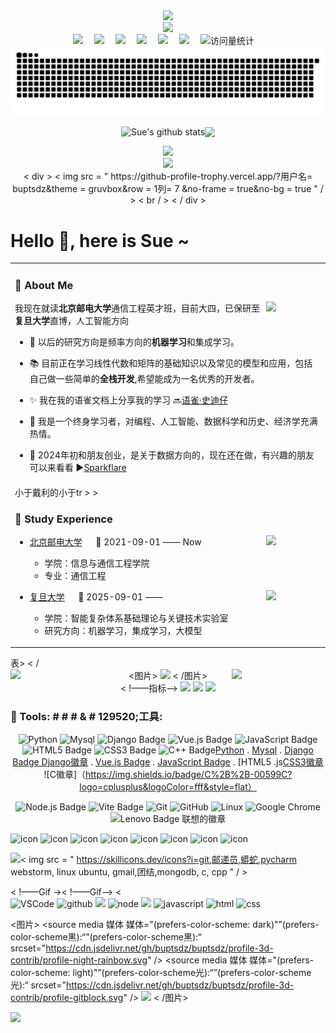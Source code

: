 <div align="center">
 
  <!-- dynamic typing effect 动态打字效果 -->
  <div>
    <a href="http://sue.sparkflare.cn/views/personal-introduction.html">
      <img src="https://readme-typing-svg.demolab.com?font=Fira+Code&pause=1000&width=435&lines=I'm Sue, welcome here!&#162;er=true&size=27" />
    </a>
  </div>
 
  <!-- knock code pictures 敲代码的图片 -->
  <picture>
    <source media="(prefers-color-scheme: dark)" srcset="https://cdn.jsdelivr.net/gh/buptsdz/buptsdz/assets/images/coding.gif" />
    <source media="(prefers-color-scheme: light)" srcset="https://cdn.jsdelivr.net/gh/buptsdz/buptsdz/assets/images/developer.svg" height="225px" />
    <img src="https://cdn.jsdelivr.net/gh/buptsdz/buptsdz/assets/images/coding.gif" />
  </picture>
 
  <!-- for beauty 留个空行好看点 -->
  <div> </div>
   
  <!-- profile logo 个人资料徽标 -->
  <div>
    <a href="http://sue.sparkflare.cn"><img src="https://img.shields.io/badge/Website-个人网站-rgb(170, 220, 245)" /></a>&#8195;
    <a href="https://www.xiaohongshu.com/user/profile/624e74200000000010005b95"><img src="https://img.shields.io/badge/Xiaoghongshu-小红书-rgb(255, 36, 66)" /></a>&#8195;
    <a href="https://www.yuque.com/u39067637"><img src="https://img.shields.io/badge/Yuque-语雀-rgb(49, 204, 121)" /></a>&#8195;
    <a href="https://space.bilibili.com/512181208?spm_id_from=333.1007.0.0"><img src="https://img.shields.io/badge/Bilibili-B站-ff69b4" /></a>&#8195;
    <a href="http://sue.sparkflare.cn/mulu/mulu1.html"><img src="https://img.shields.io/badge/Poems-我写的诗-rgb(225, 224, 199)" /></a>&#8195;
    <a href="http://www.sparkflare.cn"><img src="https://img.shields.io/badge/Sparkflare-星火-rgb(227, 52, 43)" /></a>&#8195;
    <!-- visitor -->
    <img src="https://komarev.com/ghpvc/?username=buptsdz&label=Views&color=0e75b6&style=flat" alt="访问量统计" />&#8195;
    <!-- wakatime -->
    <!-- <a href="https://wakatime.com/@buptsdz"><img src="https://wakatime.com/badge/user/42d0678c-368b-448b-9a77-5d21c5b55352.svg"/></a> -->
  </div>
   
  <!-- 活跃贪吃蛇 -->
  <picture>
    <source media="(prefers-color-scheme: dark)" srcset="https://raw.githubusercontent.com/buptsdz/buptsdz/output/github-contribution-grid-snake-dark.svg">
    <source media="(prefers-color-scheme: light)" srcset="https://raw.githubusercontent.com/buptsdz/buptsdz/output/github-contribution-grid-snake.svg">
    <img alt="github contribution grid snake animation" src="https://raw.githubusercontent.com/buptsdz/buptsdz/output/github-contribution-grid-snake.svg">
  </picture>
   
  <!-- 个人信息统计 -->
  <img align="center" src="https://github-readme-stats.vercel.app/api?username=buptsdz&show_icons=true&include_all_commits=true&hide_border=true" alt="Sue's github stats" /><img align="center" src="https://github-readme-stats.vercel.app/api/top-langs/?username=buptsdz&layout=compact&theme=buefy&hide_border=true" />
   
   
  <!-- 活跃折线图 -->
  <picture>
  <source media="(prefers-color-scheme: dark)" srcset="https://github-readme-activity-graph.vercel.app/graph?username=buptsdz&theme=xcode&bg_color=FF000000&hide_border=true" />
  <source media="(prefers-color-scheme: light)" srcset="https://github-readme-activity-graph.vercel.app/graph?username=buptsdz&theme=xcode&bg_color=FF000000&color=000000&hide_border=true" />
  <img src="https://github-readme-activity-graph.vercel.app/graph?username=buptsdz&theme=xcode&bg_color=FF000000&hide_border=true" />
  </picture>
   
  <div> </div>
   
  <!-- GitHub 奖杯&#127942; -->
  <div><img src="https://github-profile-trophy.vercel.app/?username=buptsdz&theme=gruvbox&row=1&column=7&no-frame=true&no-bg=true" /><br/></div>< div > < img src = " https://github-profile-trophy.vercel.app/?用户名= buptsdz&theme = gruvbox&row = 1列= 7 &no-frame = true&no-bg = true " / > < br / > < / div >
 
</div>
 
<div> </div>
 
# Hello &#128075;, here is Sue ~
<table>
<tr><td>
 
  ### &#129338; About Me
  <!-- 个人介绍 -->
  <img align="right" width="88" src="https://cdn.jsdelivr.net/gh/buptsdz/buptsdz/assets/images/computer.png"/>
 
  我现在就读**北京邮电大学**通信工程英才班，目前大四，已保研至**复旦大学**直博，人工智能方向
 
  - &#127793; 以后的研究方向是频率方向的**机器学习**和集成学习。
 
  - &#128218; 目前正在学习线性代数和矩阵的基础知识以及常见的模型和应用，包括自己做一些简单的**全栈开发**,希望能成为一名优秀的开发者。
 
  - &#10024; 我在我的语雀文档上分享我的学习 &#128284;[语雀·史迪仔](https://www.yuque.com/u39067637)
 
  - &#129300; 我是一个终身学习者，对编程、人工智能、数据科学和历史、经济学充满热情。
 
  - &#128101; 2024年初和朋友创业，是关于数据方向的，现在还在做，有兴趣的朋友可以来看看 &#9654;&#65039;[Sparkflare](http://www.sparkflare.cn)
</td></tr>
 
<tr><td>   小于戴利的小于tr > >
 
### &#127970; Study Experience
<!-- 就读经历 -->
<img align="right" width="88" src="https://cdn.jsdelivr.net/gh/buptsdz/buptsdz/assets/images/bupt.png"/>
 
- [北京邮电大学](https://www.bupt.edu.cn/) &#8195; &#128204; 2021-09-01 —— Now
 
  - 学院：信息与通信工程学院
  - 专业：通信工程
   
<div> </div>
 
<img align="right" width="88" src="https://cdn.jsdelivr.net/gh/buptsdz/buptsdz/assets/images/fdu.png" />
 
- [复旦大学](https://www.fdu.edu.cn/) &#8195; &#128204; 2025-09-01 —— 
 
  - 学院：智能复杂体系基础理论与关键技术实验室
  - 研究方向：机器学习，集成学习，大模型
 
<div> </div>
</td></tr>
</table>   表> < /
 
<div align="center">
    <!-- github-readme-streak-stats 连续提交代码天数记录 -->
    <img align="left" width="150" src="https://cdn.jsdelivr.net/gh/buptsdz/buptsdz/assets/images/left.png" />
    <picture>   <图片>
      <source aligh="center" media="(prefers-color-scheme: dark)" srcset="https://github-readme-streak-stats.herokuapp.com/?user=buptsdz&theme=dark&hide_border=true" />
      <source aligh="center" media="(prefers-color-scheme: light)" srcset="https://github-readme-streak-stats.herokuapp.com/?user=buptsdz&theme=light&hide_border=true" />
      <img aligh="center" src="https://github-readme-streak-stats.herokuapp.com/?user=buptsdz&theme=dark&hide_border=true" />
    </picture>   < /图片>
    <img align="right" width="150"  src="https://cdn.jsdelivr.net/gh/buptsdz/buptsdz/assets/images/right.png" />
    <div> </div>
    <!-- metrics -->   < !——指标——>
    <img width="150" src="https://cdn.jsdelivr.net/gh/buptsdz/buptsdz/assets/images/cxyduck.gif"/>
    <img src="/github-metrics.svg">
    <img width="150" src="https://cdn.jsdelivr.net/gh/buptsdz/buptsdz/assets/images/cxyduck.gif">
</div>
 
### &#129520; Tools:   # # # & # 129520;工具:
<!--  skill badge 技能徽章 -->
<div align="center">
 
![Python](https://img.shields.io/badge/Python-6DB33F?logo=python&logoColor=fff&style=flat) ![Mysql](https://img.shields.io/badge/Mysql-47A248?logo=mysql&logoColor=fff&style=flat) ![Django Badge](https://img.shields.io/badge/Django-092E20?logo=django&logoColor=fff&style=flat) ![Vue.js Badge](https://img.shields.io/badge/Vue.js-4FC08D?logo=vuedotjs&logoColor=fff&style=flat)  ![JavaScript Badge](https://img.shields.io/badge/JavaScript-F7DF1E?logo=javascript&logoColor=000&style=flat) ![HTML5 Badge](https://img.shields.io/badge/HTML5-E34F26?logo=html5&logoColor=fff&style=flat) ![CSS3 Badge](https://img.shields.io/badge/CSS3-1572B6?logo=css3&logoColor=fff&style=flat) ![C++ Badge](https://img.shields.io/badge/C%2B%2B-00599C?logo=cplusplus&logoColor=fff&style=flat)[Python](https://img.shields.io/badge/Python-6DB33F?logo=python&logoColor=fff&style=flat) . [Mysql](https://img.shields.io/badge/Mysql-47A248?logo=mysql&logoColor=fff&style=flat) . [Django Badge   Django徽章](https://img.shields.io/badge/Django-092E20?logo=django&logoColor=fff&style=flat) . [Vue.js Badge](https://img.shields.io/badge/Vue.js-4FC08D?logo=vuedotjs&logoColor=fff&style=flat) . [JavaScript Badge](https://img.shields.io/badge/JavaScript-F7DF1E?logo=javascript&logoColor=000&style=flat) . [HTML5 .js[CSS3徽章](https://img.shields.io/badge/CSS3-1572B6?logo=css3&logoColor=fff&style=flat) ![C徽章]（https://img.shields.io/badge/C%2B%2B-00599C?logo=cplusplus&logoColor=fff&style=flat）
 
![Node.js Badge](https://img.shields.io/badge/Node.js-393?logo=nodedotjs&logoColor=fff&style=flat) ![Vite Badge](https://img.shields.io/badge/Vite-646CFF?logo=vite&logoColor=fff&style=flat) ![Git](https://img.shields.io/badge/-Git-FCC624?style=flat-square&logo=git) ![GitHub](https://img.shields.io/badge/-GitHub-pink?style=flat-square&logo=github) ![Linux](https://img.shields.io/badge/Linux-FCC624?style=style=flat-square&logo=linux&logoColor=black) ![Google Chrome](https://img.shields.io/badge/Chrome-4285F4?style=flat-square&logo=GoogleChrome&logoColor=white) ![Lenovo Badge   联想的徽章](https://img.shields.io/badge/Lenovo-E2231A?logo=lenovo&logoColor=fff&style=flat)
 
</div>
 
<div align   对齐   对齐="center"   “中心”   “中心”>
  <!-- svg动图 -->
  <img src="https://techstack-generator.vercel.app/js-icon.svg" alt="icon"   “图标”   “图标” width   宽度   宽度="65" style   风格   风格="width: 65px; height: 65px; margin-right:35px; margin-bottom: 0px;" />
  <img src="https://techstack-generator.vercel.app/docker-icon.svg" alt="icon"   “图标”   “图标” width   宽度   宽度="65" style   风格   风格="width   宽度: 65px; height: 65px; margin-right: 35px; margin-bottom: 0px;" /> 
    <img src="https://techstack-generator.vercel.app/mysql-icon.svg" alt="icon"   “图标”   “图标” width   宽度   宽度="65" style   风格   风格="width   宽度: 65px; height: 65px; margin-right: 35px; margin-bottom: 0px;" />
  <img src="https://techstack-generator.vercel.app/nginx-icon.svg""https://techstack-generator.vercel.app
ginx-icon.svg" alt="icon"   “图标” width   宽度="65" style   风格="width   宽度: 65px; height: 65px; margin-right: 35px; margin-bottom: 0px;" />
  <img src="https://techstack-generator.vercel.app/django-icon.svg" alt="icon"   “图标”   “图标” width   宽度   宽度="65" style   风格   风格="width   宽度: 65px; height: 65px; margin-right: 35px; margin-bottom: 0px;" />
  <img src="https://techstack-generator.vercel.app/webpack-icon.svg" alt="icon"   “图标”   “图标” width   宽度   宽度="65" style   风格   风格="width: 65px; height: 65px; margin-right: 35px; margin-bottom: 0px;" />
  <img src="https://techstack-generator.vercel.app/eslint-icon.svg" alt="icon"   “图标”   “图标” width   宽度   宽度="65" style   风格   风格="width: 65px; height: 65px; margin-right: 35px; margin-bottom: 0px;" />
  <img src="https://techstack-generator.vercel.app/java-icon.svg" alt="icon"   “图标”   “图标” width   宽度   宽度="65" style   风格   风格="width: 65px; height: 65px; margin-right: 0px; margin-bottom: 0px;" />
   
  <!-- svg静态图 -->
  <img src="https://skillicons.dev/icons?i=git,postman,anaconda,pycharm,webstorm,linux,ubuntu,gmail,unity,mongodb,c,cpp"/>< img src = " https://skillicons.dev/icons?i=git,邮递员,蟒蛇,pycharm webstorm, linux ubuntu, gmail,团结,mongodb, c, cpp " / >
</div>
 
<!-- Gif -->   < !——Gif ->< !——Gif——> <
<div align   对齐   对齐="center"   “中心”   “中心”>
  <img alt="VSCode"   “VSCode”   “VSCode” src="https://i.giphy.com/media/IdyAQJVN2kVPNUrojM/200.webp" width   宽度   宽度="100" title   标题   标题="vscode"   “vscode”   “vscode”>
  <img alt="github"   “github”   “github” src="https://i.giphy.com/media/KzJkzjggfGN5Py6nkT/200.webp" width   宽度   宽度="100" title   标题   标题="github"   “github”   “github”>
  <img height   高度   高度="100" width   宽度   宽度="100" src="https://cdn.jsdelivr.net/gh/sun0225SUN/sun0225SUN/assets/images/python.webp">
  <img alt="node"   “节点”   “节点” src="https://media.giphy.com/media/kdFc8fubgS31b8DsVu/giphy.gif" width   宽度   宽度="85" title   标题   标题="node"   “节点”   “节点”>
  <img height   高度   高度="95" width   宽度   宽度="95" src="https://cdn.jsdelivr.net/gh/sun0225SUN/sun0225SUN/assets/images/vue.webp">
  <img alt="javascript"   “javascript”   “javascript” src="https://media3.giphy.com/media/ln7z2eWriiQAllfVcn/200w.webp" width   宽度   宽度="100" title   标题   标题="javascript"   “javascript”   “javascript”>
  <img alt-"html5" src="https://media.giphy.com/media/XAxylRMCdpbEWUAvr8/giphy.gif" width="100" title="html">
  <img alt="css"   “css”   “css” src="https://media.giphy.com/media/fsEaZldNC8A1PJ3mwp/giphy.gif" width   宽度   宽度="100" title   标题   标题="css"   “css”   “css”>
</div>
 
<!-- profile-3d-contrib 3D 贡献图-->
<picture>   <图片>
  <source media   媒体   媒体="(prefers-color-scheme: dark)"”(prefers-color-scheme黑):“”(prefers-color-scheme黑):“ srcset="https://cdn.jsdelivr.net/gh/buptsdz/buptsdz/profile-3d-contrib/profile-night-rainbow.svg" />
  <source media   媒体   媒体="(prefers-color-scheme: light)"”(prefers-color-scheme光):“”(prefers-color-scheme光):“ srcset="https://cdn.jsdelivr.net/gh/buptsdz/buptsdz/profile-3d-contrib/profile-gitblock.svg" />
  <img src="https://cdn.jsdelivr.net/gh/buptsdz/buptsdz/profile-3d-contrib/profile-night-rainbow.svg" />
</picture>   < /图片>
 
 
<div align   对齐   对齐="center"   “中心”   “中心”>
  <img src="https://cdn.jsdelivr.net/gh/buptsdz/buptsdz/assets/images/icon.png" />
</div>
